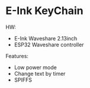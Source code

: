 E-Ink KeyChain
====================

HW:
- E-Ink Waveshare 2.13inch
- ESP32 Waveshare controller

Features:
- Low power mode
- Change text by timer
- SPIFFS

